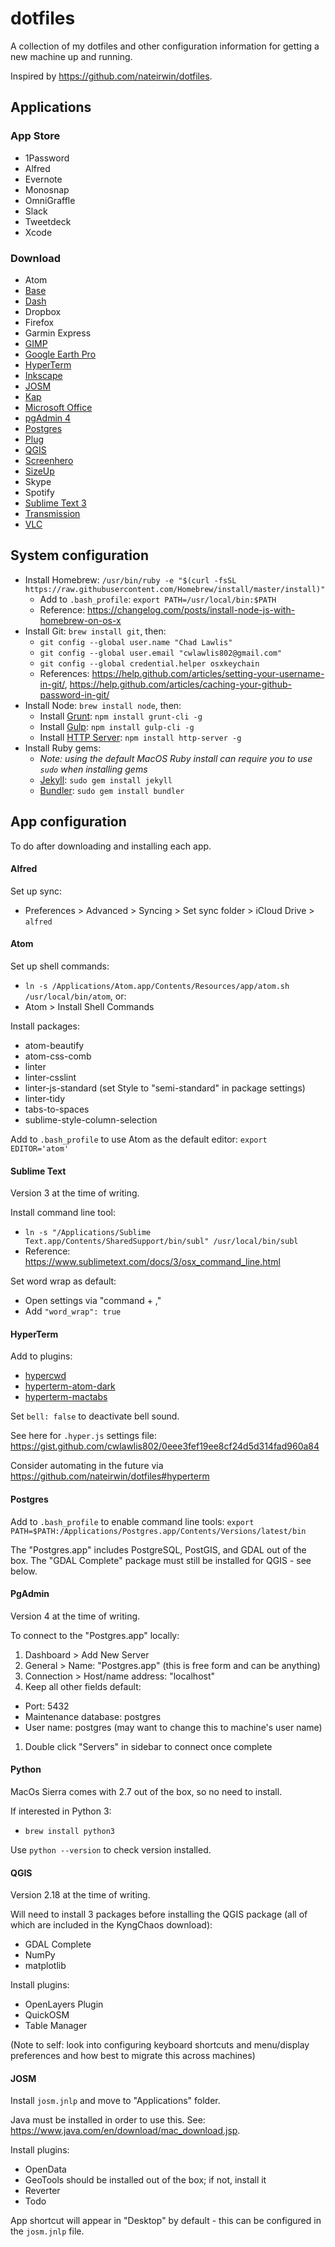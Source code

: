 # dotfiles

A collection of my dotfiles and other configuration information for getting a new machine up and running.

Inspired by https://github.com/nateirwin/dotfiles.

## Applications

### App Store

- 1Password
- Alfred
- Evernote
- Monosnap
- OmniGraffle
- Slack
- Tweetdeck
- Xcode

### Download

- Atom
- [Base](http://menial.co.uk/base/)
- [Dash](https://kapeli.com/dash)
- Dropbox
- Firefox
- Garmin Express
- [GIMP](https://www.gimp.org/downloads/)
- [Google Earth Pro](https://www.google.com/earth/explore/products/desktop.html)
- [HyperTerm](https://hyper.is/)
- [Inkscape](https://inkscape.org/)
- [JOSM](https://josm.openstreetmap.de/)
- [Kap](https://getkap.co/)
- [Microsoft Office](http://www.acns.colostate.edu/software-downloads/)
- [pgAdmin 4](https://www.pgadmin.org/)
- [Postgres](http://postgresapp.com/)
- [Plug](https://www.plugformac.com/)
- [QGIS](http://www.kyngchaos.com/software/qgis)
- [Screenhero](https://screenhero.com)
- [SizeUp](http://www.irradiatedsoftware.com/sizeup/)
- Skype
- Spotify
- [Sublime Text 3](http://www.sublimetext.com/)
- [Transmission](http://transmissionbt.com/)
- [VLC](https://www.videolan.org/vlc/)

## System configuration

- Install Homebrew: `/usr/bin/ruby -e "$(curl -fsSL https://raw.githubusercontent.com/Homebrew/install/master/install)"`
  - Add to `.bash_profile`: `export PATH=/usr/local/bin:$PATH`
  - Reference: https://changelog.com/posts/install-node-js-with-homebrew-on-os-x
- Install Git: `brew install git`, then:
  - `git config --global user.name "Chad Lawlis"`
  - `git config --global user.email "cwlawlis802@gmail.com"`
  - `git config --global credential.helper osxkeychain`
  - References: https://help.github.com/articles/setting-your-username-in-git/, https://help.github.com/articles/caching-your-github-password-in-git/
- Install Node: `brew install node`, then:
  - Install [Grunt](https://www.npmjs.com/package/grunt): `npm install grunt-cli -g`
  - Install [Gulp](https://www.npmjs.com/package/gulp): `npm install gulp-cli -g`
  - Install [HTTP Server](https://www.npmjs.com/package/http-server): `npm install http-server -g`
- Install Ruby gems:
  - *Note: using the default MacOS Ruby install can require you to use `sudo` when installing gems*
  - [Jekyll](http://jekyllrb.com/docs/installation/): `sudo gem install jekyll`
  - [Bundler](http://bundler.io/): `sudo gem install bundler`

## App configuration

To do after downloading and installing each app.

#### Alfred

Set up sync:
- Preferences > Advanced > Syncing > Set sync folder > iCloud Drive > `alfred`

#### Atom

Set up shell commands:
- `ln -s /Applications/Atom.app/Contents/Resources/app/atom.sh /usr/local/bin/atom`, or:
- Atom > Install Shell Commands

Install packages:
- atom-beautify
- atom-css-comb
- linter
- linter-csslint
- linter-js-standard (set Style to "semi-standard" in package settings)
- linter-tidy
- tabs-to-spaces
- sublime-style-column-selection

Add to `.bash_profile` to use Atom as the default editor: `export EDITOR='atom'`

#### Sublime Text

Version 3 at the time of writing.

Install command line tool:
- `ln -s "/Applications/Sublime Text.app/Contents/SharedSupport/bin/subl" /usr/local/bin/subl`
- Reference: https://www.sublimetext.com/docs/3/osx_command_line.html

Set word wrap as default:
- Open settings via "command + ,"
- Add `"word_wrap": true`

#### HyperTerm

Add to plugins:
- [hypercwd](https://www.npmjs.com/package/hypercwd)
- [hyperterm-atom-dark](https://www.npmjs.com/package/hyperterm-atom-dark)
- [hyperterm-mactabs](https://www.npmjs.com/package/hyperterm-mactabs)

Set `bell: false` to deactivate bell sound.

See here for `.hyper.js` settings file: https://gist.github.com/cwlawlis802/0eee3fef19ee8cf24d5d314fad960a84

Consider automating in the future via https://github.com/nateirwin/dotfiles#hyperterm

#### Postgres

Add to `.bash_profile` to enable command line tools: `export PATH=$PATH:/Applications/Postgres.app/Contents/Versions/latest/bin`

The "Postgres.app" includes PostgreSQL, PostGIS, and GDAL out of the box.
The "GDAL Complete" package must still be installed for QGIS - see below.

#### PgAdmin

Version 4 at the time of writing.

To connect to the "Postgres.app" locally:
1. Dashboard > Add New Server
1. General > Name: "Postgres.app" (this is free form and can be anything)
1. Connection > Host/name address: "localhost"
1. Keep all other fields default:
 - Port: 5432
 - Maintenance database: postgres
 - User name: postgres (may want to change this to machine's user name)
1. Double click "Servers" in sidebar to connect once complete

#### Python

MacOs Sierra comes with 2.7 out of the box, so no need to install.

If interested in Python 3:
- `brew install python3`

Use `python --version` to check version installed.

#### QGIS

Version 2.18 at the time of writing.

Will need to install 3 packages before installing the QGIS package (all of which are included in the KyngChaos download):
- GDAL Complete
- NumPy
- matplotlib

Install plugins:
- OpenLayers Plugin
- QuickOSM
- Table Manager

(Note to self: look into configuring keyboard shortcuts and menu/display preferences and how best to migrate this across machines)

#### JOSM

Install `josm.jnlp` and move to "Applications" folder.

Java must be installed in order to use this. See: https://www.java.com/en/download/mac_download.jsp.

Install plugins:
- OpenData
- GeoTools should be installed out of the box; if not, install it
- Reverter
- Todo

App shortcut will appear in "Desktop" by default - this can be configured in the `josm.jnlp` file.
